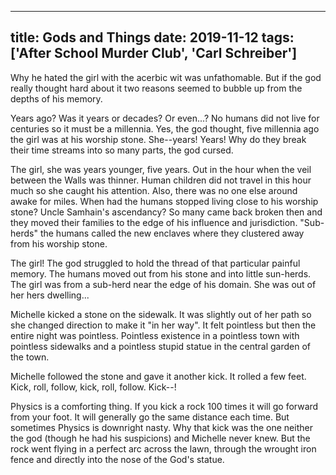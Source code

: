 
---
title: Gods and Things
date: 2019-11-12
tags: ['After School Murder Club', 'Carl Schreiber']
---

Why he hated the girl with the acerbic wit was unfathomable. But if the god really thought hard about it two reasons seemed to bubble up from the depths of his memory.

Years ago? Was it years or decades? Or even...? No humans did not live for centuries so it must be a millennia. Yes, the god thought, five millennia ago the girl was at his worship stone. She--years! Years! Why do they break their time streams into so many parts, the god cursed.

The girl, she was years younger, five years. Out in the hour when the veil between the Walls was thinner. Human children did not travel in this hour much so she caught his attention. Also, there was no one else around awake for miles. When had the humans stopped living close to his worship stone? Uncle Samhain's ascendancy? So many came back broken then and they moved their families to the edge of his influence and jurisdiction. "Sub-herds" the humans called the new enclaves where they clustered away from his worship stone.

The girl! The god struggled to hold the thread of that particular painful memory. The humans moved out from his stone and into little sun-herds. The girl was from a sub-herd near the edge of his domain. She was out of her hers dwelling...

Michelle kicked a stone on the sidewalk. It was slightly out of her path so she changed direction to make it "in her way". It felt pointless but then the entire night was pointless. Pointless existence in a pointless town with pointless sidewalks and a pointless stupid statue in the central garden of the town.

Michelle followed the stone and gave it another kick. It rolled a few feet. Kick, roll, follow, kick, roll, follow. Kick--!

Physics is a comforting thing. If you kick a rock 100 times it will go forward from your foot. It will generally go the same distance each time. But sometimes Physics is downright nasty. Why that kick was the one neither the god (though he had his suspicions) and Michelle never knew. But the rock went flying in a perfect arc across the lawn, through the wrought iron fence and directly into the nose of the God's statue.
